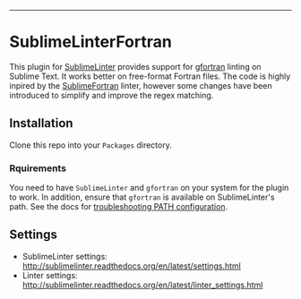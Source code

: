 -----------------------------------------------------------------

SublimeLinterFortran
================================

This plugin for [SublimeLinter](https://github.com/SublimeLinter/SublimeLinter) provides support for [gfortran](https://gcc.gnu.org/wiki/GFortran) linting on Sublime Text. It works better on free-format Fortran files. The code is highly inpired by the [SublimeFortran](https://github.com/315234/SublimeFortran.git) linter, however some changes have been introduced to simplify and improve the regex matching.

## Installation

Clone this repo into your `Packages` directory.

### Rquirements

You need to have `SublimeLinter` and `gfortran` on your system for the plugin to work.  In addition, ensure that `gfortran` is available on SublimeLinter's path. See the docs for [troubleshooting PATH configuration](http://sublimelinter.readthedocs.io/en/latest/troubleshooting.html#finding-a-linter-executable).

## Settings
- SublimeLinter settings: http://sublimelinter.readthedocs.org/en/latest/settings.html
- Linter settings: http://sublimelinter.readthedocs.org/en/latest/linter_settings.html
